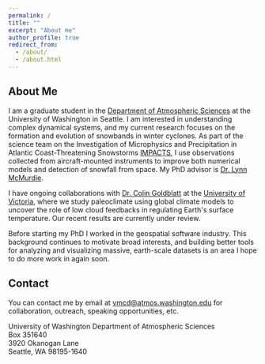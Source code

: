 ```yaml
---
permalink: /
title: ""
excerpt: "About me"
author_profile: true
redirect_from: 
  - /about/
  - /about.html
---
```


## About Me

I am a graduate student in the [Department of Atmospheric Sciences](https://atmos.uw.edu/) at the University of Washington in Seattle. I am interested in understanding complex dynamical systems, and my current research focuses on the formation and evolution of snowbands in winter cyclones. As part of the science team on the Investigation of Microphysics and Precipitation in Atlantic Coast-Threatening Snowstorms [IMPACTS](https://espo.nasa.gov/impacts), I use observations collected from aircraft-mounted instruments to improve both numerical models and detection of snowfall from space. My PhD advisor is [Dr. Lynn McMurdie](https://faculty.washington.edu/lynnm/wordpress/).

I have ongoing collaborations with [Dr. Colin Goldblatt](http://www.colingoldblatt.net/) at the [University of Victoria](https://seos.uvic.ca), where we study paleoclimate using global climate models to uncover the role of low cloud feedbacks in regulating Earth's surface temperature. Our recent results are currently under review.

Before starting my PhD I worked in the geospatial software industry. This background continues to motivate broad interests, and building better tools for analyzing and visualizing massive, earth-scale datasets is an area I hope to do more work in again soon.


## Contact

You can contact me by email at vmcd@atmos.washington.edu for collaboration, outreach, speaking opportunities, etc. 


University of Washington
Department of Atmospheric Sciences  
Box 351640  
3920 Okanogan Lane  
Seattle, WA 98195-1640

